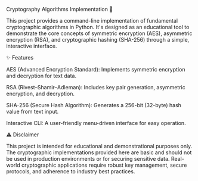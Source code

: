 Cryptography Algorithms Implementation 🔐


This project provides a command-line implementation of fundamental cryptographic algorithms in Python. It's designed as an educational tool to demonstrate the core concepts of symmetric encryption (AES), asymmetric encryption (RSA), and cryptographic hashing (SHA-256) through a simple, interactive interface.

✨ Features

AES (Advanced Encryption Standard): Implements symmetric encryption and decryption for text data.

RSA (Rivest–Shamir–Adleman): Includes key pair generation, asymmetric encryption, and decryption.

SHA-256 (Secure Hash Algorithm): Generates a 256-bit (32-byte) hash value from text input.

Interactive CLI: A user-friendly menu-driven interface for easy operation.

⚠️ Disclaimer


This project is intended for educational and demonstrational purposes only. The cryptographic implementations provided here are basic and should not be used in production environments or for securing sensitive data. Real-world cryptographic applications require robust key management, secure protocols, and adherence to industry best practices.
